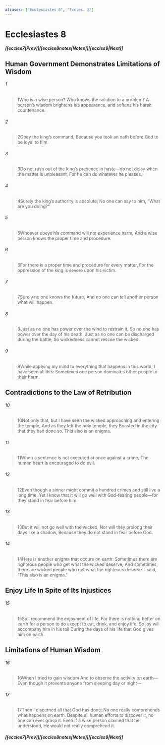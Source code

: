 ```yaml
---
aliases: ["Ecclesiastes 8", "Eccles. 8"]
---
```

# Ecclesiastes 8
##### <span class=arrow-left></span>[[eccles7|Prev]]<span class=navigation-separator></span>[[eccles8notes|Notes]]<span class=navigation-separator></span>[[eccles9|Next]]<span class=arrow-right></span>
## Human Government Demonstrates Limitations of Wisdom
###### 1
><span class=verse-first-poetry>1</span>Who is a wise person? Who knows the solution to a problem?
>A person’s wisdom brightens his appearance, and softens his harsh countenance.
<div class=paragraph-break></div>

###### 2
><span class=verse-first-poetry>2</span>Obey the king’s command,
>Because you took an oath before God to be loyal to him.
###### 3
><span class=verse-body-poetry>3</span>Do not rush out of the king’s presence in haste—do not delay when the matter is unpleasant,
>For he can do whatever he pleases.
###### 4
><span class=verse-body-poetry>4</span>Surely the king’s authority is absolute;
>No one can say to him, “What are you doing?”
<div class=paragraph-break></div>

###### 5
><span class=verse-first-poetry>5</span>Whoever obeys his command will not experience harm,
>And a wise person knows the proper time and procedure.
###### 6
><span class=verse-body-poetry>6</span>For there is a proper time and procedure for every matter,
>For the oppression of the king is severe upon his victim.
###### 7
><span class=verse-body-poetry>7</span>Surely no one knows the future,
>And no one can tell another person what will happen.
###### 8
><span class=verse-body-poetry>8</span>Just as no one has power over the wind to restrain it,
>So no one has power over the day of his death.
>Just as no one can be discharged during the battle,
>So wickedness cannot rescue the wicked.
###### 9
><span class=verse-body-poetry>9</span>While applying my mind to everything that happens in this world, I have seen all this:
>Sometimes one person dominates other people to their harm.
## Contradictions to the Law of Retribution
###### 10
><span class=verse-first-poetry>10</span>Not only that, but I have seen the wicked approaching and entering the temple,
>And as they left the holy temple, they
>Boasted in the city that they had done so.
>This also is an enigma.
###### 11
><span class=verse-body-poetry>11</span>When a sentence is not executed at once against a crime,
>The human heart is encouraged to do evil.
###### 12
><span class=verse-body-poetry>12</span>Even though a sinner might commit a hundred crimes and still live a long time,
>Yet I know that it will go well with God-fearing people—for they stand in fear before him.
###### 13
><span class=verse-body-poetry>13</span>But it will not go well with the wicked,
>Nor will they prolong their days like a shadow,
>Because they do not stand in fear before God.
<div class=paragraph-break></div>

###### 14
><span class=verse-first-poetry>14</span>Here is another enigma that occurs on earth:
>Sometimes there are righteous people who get what the wicked deserve,
>And sometimes there are wicked people who get what the righteous deserve.
>I said, “This also is an enigma.”
## Enjoy Life In Spite of Its Injustices
###### 15
><span class=verse-body-poetry>15</span>So I recommend the enjoyment of life,
>For there is nothing better on earth for a person to do except to eat, drink, and enjoy life.
>So joy will accompany him in his toil
>During the days of his life that God gives him on earth.
## Limitations of Human Wisdom
###### 16
><span class=verse-first-poetry>16</span>When I tried to gain wisdom
>And to observe the activity on earth—
>Even though it prevents anyone from sleeping day or night—
###### 17
><span class=verse-body-poetry>17</span>Then I discerned all that God has done:
>No one really comprehends what happens on earth.
>Despite all human efforts to discover it, no one can ever grasp it.
>Even if a wise person claimed that he understood,
>He would not really comprehend it.
##### <span class=arrow-left></span>[[eccles7|Prev]]<span class=navigation-separator></span>[[eccles8notes|Notes]]<span class=navigation-separator></span>[[eccles9|Next]]<span class=arrow-right></span>
